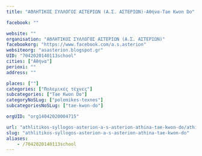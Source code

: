 ```yaml
---
title: "ΑΘΛΗΤΙΚΟΣ ΣΥΛΛΟΓΟΣ ΑΣΤΕΡΙΩΝ (Α.Σ. ΑΣΤΕΡΙΩΝ)-Αθήνα-Tae Kwon Do"

facebook: ""

website: ""
organisation: "ΑΘΛΗΤΙΚΟΣ ΣΥΛΛΟΓΟΣ ΑΣΤΕΡΙΩΝ (Α.Σ. ΑΣΤΕΡΙΩΝ)"
facebookorg: "https://www.facebook.com/a.s.asterion"
websiteorg: "asasterion.blogspot.gr"
UID: "7042020140113school"
cities: ["Αθήνα"]
perioxi: ""
address: ""

places: [""]
categories: ["Πολεμικές τέχνες"]
subcategories: ["Tae Kwon Do"]
categoryNoSLug: ["polemikes-texnes"]
subcategoriesNoSLug: ["tae-kwon-do"]

orgUID: "org14042020004715"

url: "athlitikos-syllogos-asterion-a-s-asterion-athina-tae-kwon-do/athina"
slug: "athlitikos-syllogos-asterion-a-s-asterion-athina-tae-kwon-do"
aliases:
    - /7042020140113school
---
```





